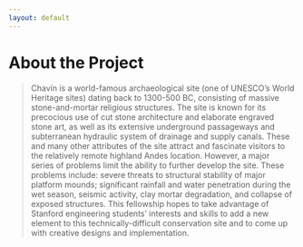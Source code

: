 ```yaml
---
layout: default
---
```


# About the Project

> Chavín is a world-famous archaeological site (one of UNESCO’s World Heritage sites) dating back to 1300-500 BC, consisting of massive stone-and-mortar religious structures. The site is known for its precocious use of cut stone architecture and elaborate engraved stone art, as well as its extensive underground passageways and subterranean hydraulic system of drainage and supply canals. These and many other attributes of the site attract and fascinate visitors to the relatively remote highland Andes location. However, a major series of problems limit the ability to further develop the site. These problems include: severe threats to structural stability of major platform mounds; significant rainfall and water penetration during the wet season, seismic activity, clay mortar degradation, and collapse of exposed structures. This fellowship hopes to take advantage of Stanford engineering students’ interests and skills to add a new element to this technically-difficult conservation site and to come up with creative designs and implementation.
